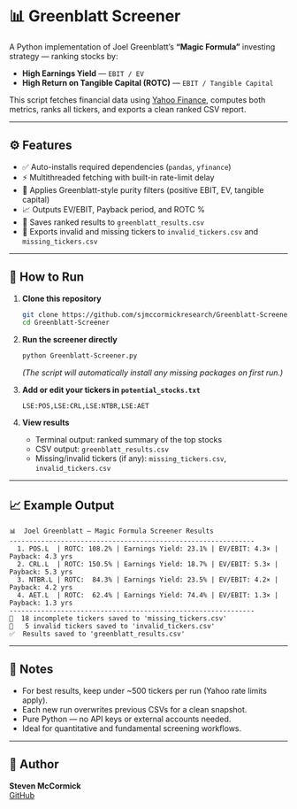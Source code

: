 # 📊 Greenblatt Screener

A Python implementation of Joel Greenblatt’s **“Magic Formula”** investing strategy — ranking stocks by:

- **High Earnings Yield** — `EBIT / EV`  
- **High Return on Tangible Capital (ROTC)** — `EBIT / Tangible Capital`

This script fetches financial data using [Yahoo Finance](https://pypi.org/project/yfinance/), computes both metrics, ranks all tickers, and exports a clean ranked CSV report.

---

## ⚙️ Features

- ✅ Auto-installs required dependencies (`pandas`, `yfinance`)  
- ⚡ Multithreaded fetching with built-in rate-limit delay  
- 🧮 Applies Greenblatt-style purity filters (positive EBIT, EV, tangible capital)  
- 📈 Outputs EV/EBIT, Payback period, and ROTC %  
- 💾 Saves ranked results to `greenblatt_results.csv`  
- 🧾 Exports invalid and missing tickers to `invalid_tickers.csv` and `missing_tickers.csv`

---

## 🚀 How to Run

1. **Clone this repository**  
   ```bash
   git clone https://github.com/sjmccormickresearch/Greenblatt-Screener.git
   cd Greenblatt-Screener
   ```

2. **Run the screener directly**  
   ```bash
   python Greenblatt-Screener.py
   ```
   *(The script will automatically install any missing packages on first run.)*

3. **Add or edit your tickers in `potential_stocks.txt`**  
   ```text
   LSE:POS,LSE:CRL,LSE:NTBR,LSE:AET
   ```

4. **View results**  
   - Terminal output: ranked summary of the top stocks  
   - CSV output: `greenblatt_results.csv`  
   - Missing/invalid tickers (if any): `missing_tickers.csv`, `invalid_tickers.csv`

---

## 📈 Example Output

```
📊  Joel Greenblatt — Magic Formula Screener Results
--------------------------------------------------------------
  1. POS.L  | ROTC: 108.2% | Earnings Yield: 23.1% | EV/EBIT: 4.3× | Payback: 4.3 yrs
  2. CRL.L  | ROTC: 150.5% | Earnings Yield: 18.7% | EV/EBIT: 5.3× | Payback: 5.3 yrs
  3. NTBR.L | ROTC:  84.3% | Earnings Yield: 23.5% | EV/EBIT: 4.2× | Payback: 4.2 yrs
  4. AET.L  | ROTC:  62.4% | Earnings Yield: 74.4% | EV/EBIT: 1.3× | Payback: 1.3 yrs
--------------------------------------------------------------
💾  18 incomplete tickers saved to 'missing_tickers.csv'
🚫   5 invalid tickers saved to 'invalid_tickers.csv'
✅  Results saved to 'greenblatt_results.csv'
```

---

## 🧩 Notes

- For best results, keep under ~500 tickers per run (Yahoo rate limits apply).  
- Each new run overwrites previous CSVs for a clean snapshot.  
- Pure Python — no API keys or external accounts needed.  
- Ideal for quantitative and fundamental screening workflows.

---

## 👤 Author

**Steven McCormick**  
[GitHub](https://github.com/sjmccormickresearch)
